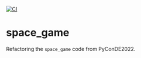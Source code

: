 [![CI](https://github.com/titoeb/space_game/actions/workflows/check-commit.yml/badge.svg?branch=master)](https://github.com/titoeb/space_game/actions/workflows/check-commit.yml)

# space_game
Refactoring the `space_game` code from PyConDE2022.
